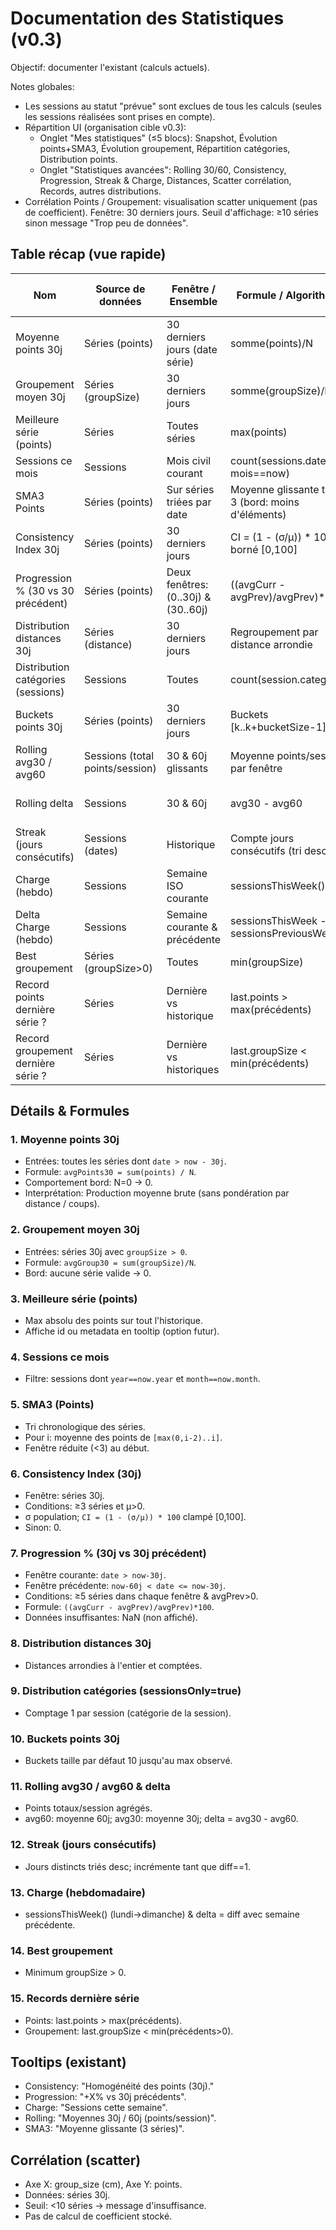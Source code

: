 # Documentation des Statistiques (v0.3)

Objectif: documenter l'existant (calculs actuels).

Notes globales:
- Les sessions au statut "prévue" sont exclues de tous les calculs (seules les sessions réalisées sont prises en compte).
- Répartition UI (organisation cible v0.3):
	- Onglet "Mes statistiques" (≤5 blocs): Snapshot, Évolution points+SMA3, Évolution groupement, Répartition catégories, Distribution points.
	- Onglet "Statistiques avancées": Rolling 30/60, Consistency, Progression, Streak & Charge, Distances, Scatter corrélation, Records, autres distributions.
- Corrélation Points / Groupement: visualisation scatter uniquement (pas de coefficient). Fenêtre: 30 derniers jours. Seuil d'affichage: ≥10 séries sinon message "Trop peu de données".

## Table récap (vue rapide)
| Nom | Source de données | Fenêtre / Ensemble | Formule / Algorithme | Conditions d'affichage | Valeurs limites / Fallback |
|-----|-------------------|--------------------|----------------------|------------------------|----------------------------|
| Moyenne points 30j | Séries (points) | 30 derniers jours (date série) | somme(points)/N | ≥1 série dans fenêtre | 0 si aucune série |
| Groupement moyen 30j | Séries (groupSize) | 30 derniers jours | somme(groupSize)/N | ≥1 série avec groupSize>0 | 0 si aucune |
| Meilleure série (points) | Séries | Toutes séries | max(points) | ≥1 série | null/"-" si aucune |
| Sessions ce mois | Sessions | Mois civil courant | count(sessions.date mois==now) | ≥0 (toujours) | 0 |
| SMA3 Points | Séries (points) | Sur séries triées par date | Moyenne glissante taille 3 (bord: moins d'éléments) | ≥1 série | suit valeurs réelles |
| Consistency Index 30j | Séries (points) | 30 derniers jours | CI = (1 - (σ/μ)) * 100, borné [0,100] | ≥3 séries et μ>0 | 0 si insuffisant |
| Progression % (30 vs 30 précédent) | Séries (points) | Deux fenêtres: (0..30j) & (30..60j) | ((avgCurr - avgPrev)/avgPrev)*100 | ≥5 séries dans chaque fenêtre & avgPrev>0 | NaN → non affiché |
| Distribution distances 30j | Séries (distance) | 30 derniers jours | Regroupement par distance arrondie | ≥1 série | Liste vide |
| Distribution catégories (sessions) | Sessions | Toutes | count(session.category) | ≥1 session | Vide si aucune |
| Buckets points 30j | Séries (points) | 30 derniers jours | Buckets [k..k+bucketSize-1] | ≥1 série | Liste vide |
| Rolling avg30 / avg60 | Sessions (total points/session) | 30 & 60j glissants | Moyenne points/session par fenêtre | ≥1 session dans fenêtre | 0 si vide |
| Rolling delta | Sessions | 30 & 60j | avg30 - avg60 | Average calculées | 0 si pas de données |
| Streak (jours consécutifs) | Sessions (dates) | Historique | Compte jours consécutifs (tri desc) | ≥1 session | 0 |
| Charge (hebdo) | Sessions | Semaine ISO courante | sessionsThisWeek() | ≥0 | 0 |
| Delta Charge (hebdo) | Sessions | Semaine courante & précédente | sessionsThisWeek - sessionsPreviousWeek | ≥0 | 0 |
| Best groupement | Séries (groupSize>0) | Toutes | min(groupSize) | ≥1 série valide | 0 |
| Record points dernière série ? | Séries | Dernière vs historique | last.points > max(précédents) | ≥2 séries | false |
| Record groupement dernière série ? | Séries | Dernière vs historiques | last.groupSize < min(précédents) | ≥2 séries valides | false |

## Détails & Formules

### 1. Moyenne points 30j
- Entrées: toutes les séries dont `date > now - 30j`.
- Formule: `avgPoints30 = sum(points) / N`.
- Comportement bord: N=0 → 0.
- Interprétation: Production moyenne brute (sans pondération par distance / coups). 

### 2. Groupement moyen 30j
- Entrées: séries 30j avec `groupSize > 0`.
- Formule: `avgGroup30 = sum(groupSize)/N`.
- Bord: aucune série valide → 0.

### 3. Meilleure série (points)
- Max absolu des points sur tout l'historique.
- Affiche id ou metadata en tooltip (option futur).

### 4. Sessions ce mois
- Filtre: sessions dont `year==now.year` et `month==now.month`.

### 5. SMA3 (Points)
- Tri chronologique des séries.
- Pour i: moyenne des points de `[max(0,i-2)..i]`.
- Fenêtre réduite (<3) au début.

### 6. Consistency Index (30j)
- Fenêtre: séries 30j.
- Conditions: ≥3 séries et μ>0.
- σ population; `CI = (1 - (σ/μ)) * 100` clampé [0,100].
- Sinon: 0.

### 7. Progression % (30j vs 30j précédent)
- Fenêtre courante: `date > now-30j`.
- Fenêtre précédente: `now-60j < date <= now-30j`.
- Conditions: ≥5 séries dans chaque fenêtre & avgPrev>0.
- Formule: `((avgCurr - avgPrev)/avgPrev)*100`.
- Données insuffisantes: NaN (non affiché).

### 8. Distribution distances 30j
- Distances arrondies à l'entier et comptées.

### 9. Distribution catégories (sessionsOnly=true)
- Comptage 1 par session (catégorie de la session).

### 10. Buckets points 30j
- Buckets taille par défaut 10 jusqu'au max observé.

### 11. Rolling avg30 / avg60 & delta
- Points totaux/session agrégés.
- avg60: moyenne 60j; avg30: moyenne 30j; delta = avg30 - avg60.

### 12. Streak (jours consécutifs)
- Jours distincts triés desc; incrémente tant que diff==1.

### 13. Charge (hebdomadaire)
- sessionsThisWeek() (lundi→dimanche) & delta = diff avec semaine précédente.

### 14. Best groupement
- Minimum groupSize > 0.

### 15. Records dernière série
- Points: last.points > max(précédents).
- Groupement: last.groupSize < min(précédents>0).

## Tooltips (existant)
- Consistency: "Homogénéité des points (30j)."
- Progression: "+X% vs 30j précédents".
- Charge: "Sessions cette semaine".
- Rolling: "Moyennes 30j / 60j (points/session)".
- SMA3: "Moyenne glissante (3 séries)".

## Corrélation (scatter)
- Axe X: group_size (cm), Axe Y: points.
- Données: séries 30j.
- Seuil: <10 séries → message d'insuffisance.
- Pas de calcul de coefficient stocké.


